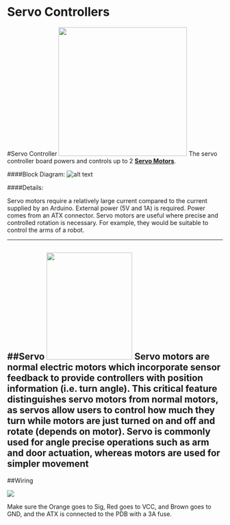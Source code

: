 Servo Controllers
=========

#Servo Controller
<img src="/uploads/default/original/1X/9121465f2aa6d72c5bb0547071a47c69e7657929.jpg" width="300" height="300">
The servo controller board powers and controls up to 2 [**Servo Motors**](#servo). 

####Block Diagram:
![alt text](https://github.com/pioneers/SmartSensors/blob/master/Boards/ServoController/block_diag.png?raw=true)

####Details:

Servo motors require a relatively large current compared to the current supplied by an Arduino. External power (5V and 1A) is required. Power comes from an ATX connector. Servo motors are useful where precise and controlled rotation is necessary. For example, they would be suitable to control the arms of a robot.

---

##Servo <a name = "servo"></a>
<img src="/uploads/default/original/1X/29b399489f1c1059971ded9bce1a38a6719890fa.png" width="200" height="250">
Servo motors are normal electric motors which incorporate sensor feedback to provide controllers with position information (i.e. turn angle). This critical feature distinguishes servo motors from normal motors, as servos allow users to control how much they turn while motors are just turned on and off and rotate (depends on motor). Servo is commonly used for angle precise operations such as arm and door actuation, whereas motors are used for simpler movement
---
##Wiring

<img src=http://i.imgur.com/tom9h4u.jpg width>

Make sure the Orange goes to Sig, Red goes to VCC, and Brown goes to GND, and the ATX is connected to the PDB with a 3A fuse.